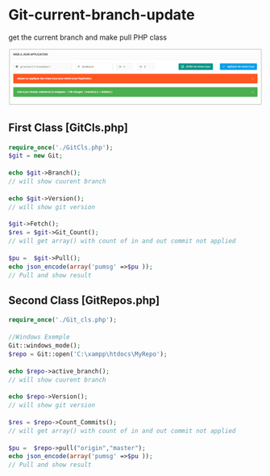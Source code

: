 # Git-current-branch-update
get the current branch and make pull PHP class

![Screenshot](screenshot.PNG)

## First Class [GitCls.php]
```php
require_once('./GitCls.php');
$git = new Git;

echo $git->Branch();
// will show cuurent branch

echo $git->Version();
// will show git version

$git->Fetch();
$res = $git->Git_Count();
// will get array() with count of in and out commit not applied

$pu =  $git->Pull();
echo json_encode(array('pumsg' =>$pu ));
// Pull and show result
```
## Second Class [GitRepos.php]
```php
require_once('./Git_cls.php');

//Windows Exemple
Git::windows_mode();
$repo = Git::open('C:\xampp\htdocs\MyRepo');

echo $repo->active_branch();
// will show cuurent branch

echo $repo->Version();
// will show git version

$res = $repo->Count_Commits();
// will get array() with count of in and out commit not applied

$pu =  $repo->pull("origin","master");
echo json_encode(array('pumsg' =>$pu ));
// Pull and show result
```

